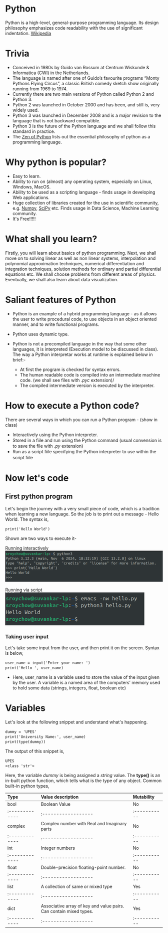 # Python

Python is a high-level, general-purpose programming language. Its design philosophy emphasizes code readability with the use of significant indentation. [Wikipedia](https://en.wikipedia.org/wiki/Python_(programming_language))

# Trivia

*  Conceived in 1980s by Guido van Rossum at Centrum Wiskunde & Informatica (CWI) in the Netherlands.
*  The language is named after one of Guido’s favourite programs “Monty Pythons Flying Circus”, a classic British comedy sketch show originally running from 1969 to 1974.
* Currently there are two main versions of Python called Python 2 and Python 3.
* Python 2 was launched in October 2000 and has been, and still is, very widely used.
* Python 3 was launched in December 2008 and is a major revision to the language that is not backward compatible.
* Python 3 is the future of the Python language and we shall follow this standard in practice.
* The [Zen of Python](https://en.wikipedia.org/wiki/Zen_of_Python) lists out the essential philosophy of python as a programming language.

# Why python is popular?

* Easy to learn.
* Ability to run on (almost) any operating system, especially on Linux, Windows, MacOS.
* Ability to be used as a scripting language - finds usage in developing Web applications.
* Huge collection of libraries created for the use in scientific community, e.g. [Numpy](https://numpy.org/), [SciPy](https://scipy.org/) etc. Finds usage in Data Science, Machine Learning community.
* It's Free!!!!!

# What shall you learn?

Firstly, you will learn about basics of python programming. Next, we shall move on to solving linear as well as non linear systems, interpolation and polynomial approximation techniques, numerical differentiation and integration techniques, solution methods for ordinary and partial differential equations etc. We shall choose problems from different areas of physics. Eventually, we shall also learn about data visualization.

# Saliant features of Python

* Python is an example of a hybrid programming language - as it allows the user to write procedural code, to use objects in an object oriented manner, and to write functional programs.

* Python uses dynamic type.

* Python is not a precompiled language in the way that some other languages, it is interpreted (Execution model to be discussed in class). The way a Python interpretar works at runtime is explained below in brief:-
  * At first the program is checked for syntax errors.
  * The human readable code is compiled into an intermediate machine code. (we shall see files with _.pyc_ extension)/
  * The compiled intermediate version is executed by the interpreter.

# How to execute a Python code?

There are several ways in which you can run a Python program - (show in class)
* Interactively using the Python interpreter.
* Stored in a ﬁile and run using the Python command (usual convension is to save the file with _.py_ extension)
* Run as a script ﬁile specifying the Python interpreter to use within the script ﬁile

# Now let's code

## First python program

Let's begin the journey with a very small piece of code, which is a tradition when learning a new language. So the job is to print out a message - Hello World. The syntax is, 

```
print('Hello World')
```

Shown are two ways to execute it-

Running interactively
![Running interactively](../images/helloWorld1.png)

Running via script
![Running via script](../images/helloWorld2.png)

### Taking user input

Let's take some input from the user, and then print it on the screen. Syntax is below,

```
user_name = input('Enter your name: ')
print('Hello ', user_name)
```

* Here, user_name is a variable used to store the value of the input given by the user. A variable is a named area of the computers’ memory used to hold some data (strings, integers, float, boolean etc)

# Variables

Let's look at the following snippet and understand what's happening.

```
dummy = 'UPES'
print('University Name:', user_name)
print(type(dummy))
```
The output of this snippet is,
```
UPES
<class 'str'>
```

Here, the variable _dummy_ is being assigned a _string_ value. The **type()** is an in-built python function, which tells what is the type of any object. Common built-in python types,

| Type         | Value description | Mutability |
|:-------------|:------------------|:-----------|
| bool         | Boolean Value     |     No     |
|:-------------|:------------------|:-----------|
| complex      | Complex number with Real and Imaginary parts     |     No     |
|:-------------|:------------------|:-----------|
| int | Integer numbers | No |
|:-------------|:------------------|:-----------|
| float | Double-precision floating-point number. | No
|:-------------|:------------------|:-----------| 
| list | A collection of same or mixed type | Yes |
|:-------------|:------------------|:-----------|
| dict| Associative array of key and value pairs. Can contain mixed types. | Yes |
|:-------------|:------------------|:-----------|





